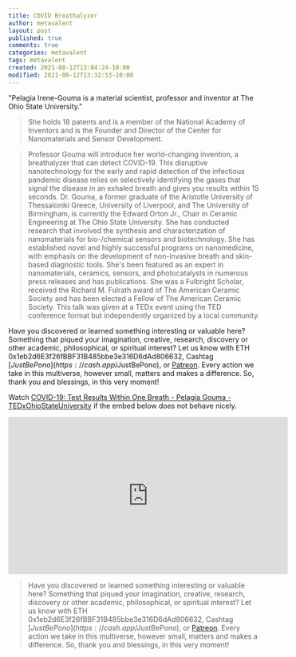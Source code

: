```yaml
---
title: COVID Breathalyzer
author: metavalent
layout: post
published: true
comments: true
categories: metavalent
tags: metavalent
created: 2021-08-12T13:04:24-10:00
modified: 2021-08-12T13:32:53-10:00
---
```


"Pelagia Irene-Gouma is a material scientist, professor and inventor at The Ohio State University."

> She holds 18 patents and is a member of the National Academy of Inventors and is the Founder and Director of the Center for Nanomaterials and Sensor Development.

> Professor Gouma will introduce her world-changing invention, a breathalyzer that can detect COVID-19. This disruptive nanotechnology for the early and rapid detection of the infectious pandemic disease relies on selectively identifying the gases that signal the disease in an exhaled breath and gives you results within 15 seconds. Dr. Gouma, a former graduate of the Aristotle University of Thessaloniki Greece, University of Liverpool, and The University of Birmingham, is currently the Edward Orton Jr., Chair in Ceramic Engineering at The Ohio State University. She has conducted research that involved the synthesis and characterization of nanomaterials for bio-/chemical sensors and biotechnology. She has established novel and highly successful programs on nanomedicine, with emphasis on the development of non-invasive breath and skin-based diagnostic tools. She's been featured as an expert in nanomaterials, ceramics, sensors, and photocatalysts in numerous press releases and has publications. She was a Fulbright Scholar, received the Richard M. Fulrath award of The American Ceramic Society and has been elected a Fellow of The American Ceramic Society. This talk was given at a TEDx event using the TED conference format but independently organized by a local community.

Have you discovered or learned something interesting or valuable here? Something that piqued your imagination, creative, research, discovery or other academic, philosophical, or spiritual interest? Let us know with ETH 0x1eb2d6E3f26fBBF31B485bbe3e316D6dAd806632, Cashtag [$JustBePono](https://cash.app/$JustBePono), or [Patreon](https://patreon.com/metavalent). Every action we take in this multiverse, however small, matters and makes a difference. So, thank you and blessings, in this very moment!

Watch [COVID-19: Test Results Within One Breath - Pelagia Gouma - TEDxOhioStateUniversity](https://youtu.be/mHKvRE7WMLg) if the embed below does not behave nicely. 

<div class="embed-container"><iframe width="560" height="315" src="https://www.youtube.com/embed/mHKvRE7WMLg" title="YouTube video player" frameborder="0" allow="accelerometer; autoplay; clipboard-write; encrypted-media; gyroscope; picture-in-picture" allowfullscreen></iframe></div>

> Have you discovered or learned something interesting or valuable here? Something that piqued your imagination, creative, research, discovery or other academic, philosophical, or spiritual interest? Let us know with ETH 0x1eb2d6E3f26fBBF31B485bbe3e316D6dAd806632, Cashtag [$JustBePono](https://cash.app/$JustBePono), or [Patreon](https://patreon.com/metavalent). Every action we take in this multiverse, however small, matters and makes a difference. So, thank you and blessings, in this very moment!
